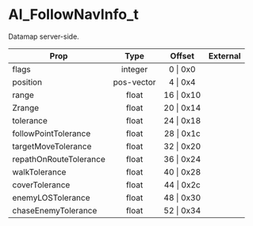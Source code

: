 # AI_FollowNavInfo_t
Datamap server-side.

|Prop|Type|Offset|External|
|---|:-:|:-:|--:|
|flags|integer|0 \| 0x0||
|position|pos-vector|4 \| 0x4||
|range|float|16 \| 0x10||
|Zrange|float|20 \| 0x14||
|tolerance|float|24 \| 0x18||
|followPointTolerance|float|28 \| 0x1c||
|targetMoveTolerance|float|32 \| 0x20||
|repathOnRouteTolerance|float|36 \| 0x24||
|walkTolerance|float|40 \| 0x28||
|coverTolerance|float|44 \| 0x2c||
|enemyLOSTolerance|float|48 \| 0x30||
|chaseEnemyTolerance|float|52 \| 0x34||
